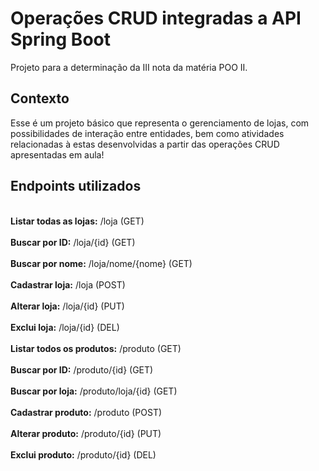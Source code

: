 <h1>Operações CRUD integradas a API Spring Boot</h1>
Projeto para a determinação da III nota da matéria POO II. 

<h2>Contexto</h2>
Esse é um projeto básico que representa o gerenciamento de lojas, com possibilidades de interação entre entidades, bem como atividades relacionadas à estas desenvolvidas a partir das operações CRUD apresentadas em aula!

<h2>Endpoints utilizados</h2>
<br><b>Listar todas as lojas:</b> /loja (GET)</br>
<br><b>Buscar por ID:</b> /loja/{id} (GET)</br>
<br><b>Buscar por nome:</b> /loja/nome/{nome} (GET)</br>
<br><b>Cadastrar loja:</b> /loja (POST)</br>
<br><b>Alterar loja:</b> /loja/{id} (PUT)</br>
<br><b>Exclui loja:</b> /loja/{id} (DEL)</br>
<br><b>Listar todos os produtos:</b> /produto (GET)</br>
<br><b>Buscar por ID:</b> /produto/{id} (GET)</br>
<br><b>Buscar por loja:</b> /produto/loja/{id} (GET)</br>
<br><b>Cadastrar produto:</b> /produto (POST)</br>
<br><b>Alterar produto:</b> /produto/{id} (PUT)</br>
<br><b>Exclui produto:</b> /produto/{id} (DEL)</br>


